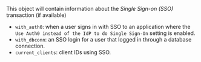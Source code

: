 This object will contain information about the <dfn data-key="single-sign-on">Single Sign-on (SSO)</dfn> transaction (if available)
- `with_auth0`: when a user signs in with SSO to an application where the `Use Auth0 instead of the IdP to do Single Sign-On` setting is enabled.
- `with_dbconn`: an SSO login for a user that logged in through a database connection.
- `current_clients`: client IDs using SSO.
